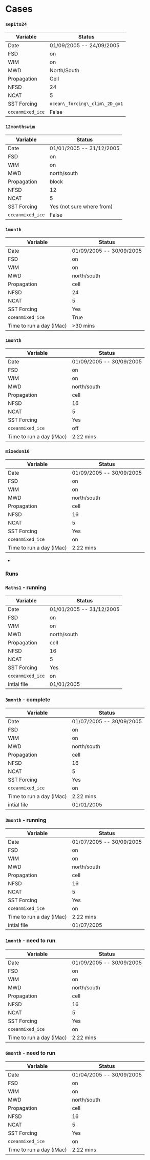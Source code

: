 # Cases

### ```sep1to24``` 
| Variable | Status |
| ------ | ------ |
| Date | 01/09/2005 -- 24/09/2005 |
| FSD | on |
| WIM | on |
| MWD | North/South |
| Propagation | Cell |
| NFSD | 24 |
| NCAT | 5 |
| SST Forcing | ```ocean\_forcing\_clim\_2D_gx1```|
| ```oceanmixed_ice``` | False| 

### ```12monthswim``` 
| Variable | Status |
| ------ | ------ |
| Date | 01/01/2005 -- 31/12/2005 |
| FSD | on |
| WIM | on |
| MWD | north/south |
| Propagation | block |
| NFSD | 12 |
| NCAT | 5 |
| SST Forcing | Yes (not sure where from)|
| ```oceanmixed_ice``` | False| 

### ```1month``` 
| Variable | Status |
| ------ | ------ |
| Date | 01/09/2005 -- 30/09/2005 |
| FSD | on |
| WIM | on |
| MWD | north/south |
| Propagation | cell |
| NFSD | 24 |
| NCAT | 5 |
| SST Forcing | Yes |
| ```oceanmixed_ice``` | True| 
| Time to run a day (iMac) |  >30 mins|

### ```1month``` 
| Variable | Status |
| ------ | ------ |
| Date | 01/09/2005 -- 30/09/2005 |
| FSD | on |
| WIM | on |
| MWD | north/south |
| Propagation | cell |
| NFSD | 16 |
| NCAT | 5 |
| SST Forcing | Yes |
| ```oceanmixed_ice``` | off| 
| Time to run a day (iMac) |  2.22 mins|

### ```mixedon16``` 
| Variable | Status |
| ------ | ------ |
| Date | 01/09/2005 -- 30/09/2005 |
| FSD | on |
| WIM | on |
| MWD | north/south |
| Propagation | cell |
| NFSD | 16 |
| NCAT | 5 |
| SST Forcing | Yes |
| ```oceanmixed_ice``` | on| 
| Time to run a day (iMac) |  2.22 mins| 

-
### Runs
### ```Maths1``` - running
| Variable | Status |
| ------ | ------ |
| Date | 01/01/2005 -- 31/12/2005 |
| FSD | on |
| WIM | on |
| MWD | north/south |
| Propagation | cell |
| NFSD | 16 |
| NCAT | 5 |
| SST Forcing | Yes |
| ```oceanmixed_ice``` | on| 
| intial file | 01/01/2005| 


### ```3month``` - complete
| Variable | Status |
| ------ | ------ |
| Date | 01/07/2005 -- 30/09/2005 |
| FSD | on |
| WIM | on |
| MWD | north/south |
| Propagation | cell |
| NFSD | 16 |
| NCAT | 5 |
| SST Forcing | Yes |
| ```oceanmixed_ice``` | on| 
| Time to run a day (iMac) |  2.22 mins| 
| intial file | 01/01/2005| 

### ```3month``` - running
| Variable | Status |
| ------ | ------ |
| Date | 01/07/2005 -- 30/09/2005 |
| FSD | on |
| WIM | on |
| MWD | north/south |
| Propagation | cell |
| NFSD | 16 |
| NCAT | 5 |
| SST Forcing | Yes |
| ```oceanmixed_ice``` | on| 
| Time to run a day (iMac) |  2.22 mins| 
| intial file | 01/07/2005| 


### ```1month``` - need to run
| Variable | Status |
| ------ | ------ |
| Date | 01/09/2005 -- 30/09/2005 |
| FSD | on |
| WIM | on |
| MWD | north/south |
| Propagation | cell |
| NFSD | 16 |
| NCAT | 5 |
| SST Forcing | Yes |
| ```oceanmixed_ice``` | on| 
| Time to run a day (iMac) |  2.22 mins| 

### ```6month``` - need to run
| Variable | Status |
| ------ | ------ |
| Date | 01/04/2005 -- 30/09/2005 |
| FSD | on |
| WIM | on |
| MWD | north/south |
| Propagation | cell |
| NFSD | 16 |
| NCAT | 5 |
| SST Forcing | Yes |
| ```oceanmixed_ice``` | on| 
| Time to run a day (iMac) |  2.22 mins| 







